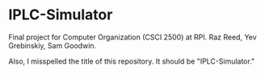 # IPLC-Simulator
Final project for Computer Organization (CSCI 2500) at RPI. Raz Reed, Yev Grebinskiy, Sam Goodwin.

Also, I misspelled the title of this repository. It should be "IPLC-Simulator."
